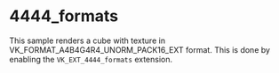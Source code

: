 # 4444_formats

This sample renders a cube with texture in VK_FORMAT_A4B4G4R4_UNORM_PACK16_EXT format.
This is done by enabling the `VK_EXT_4444_formats` extension.